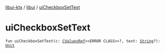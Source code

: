 [libui-ktx](../index.md) / [libui](index.md) / [uiCheckboxSetText](./ui-checkbox-set-text.md)

# uiCheckboxSetText

`fun uiCheckboxSetText(c: `[`CValuesRef`](../kotlinx.cinterop/-c-values-ref/index.md)`<<ERROR CLASS>>?, text: `[`String`](https://kotlinlang.org/api/latest/jvm/stdlib/kotlin/-string/index.html)`?): `[`Unit`](https://kotlinlang.org/api/latest/jvm/stdlib/kotlin/-unit/index.html)